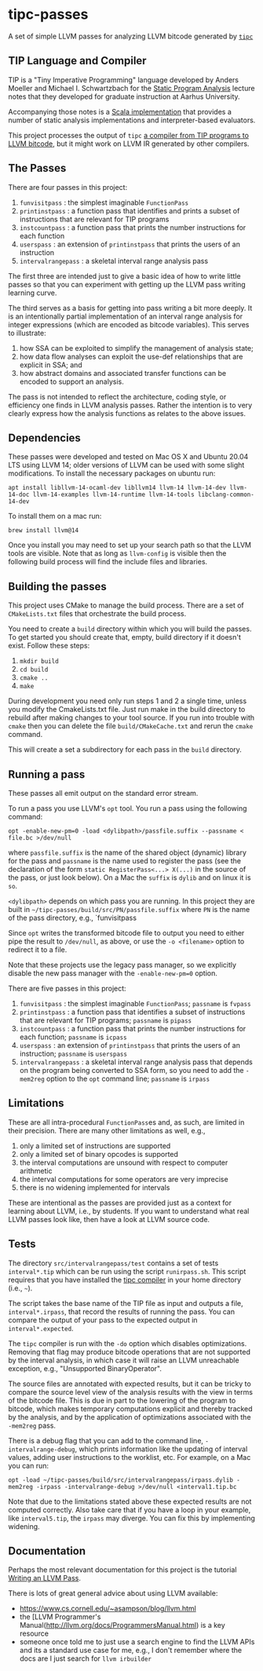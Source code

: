 # tipc-passes
A set of simple LLVM passes for analyzing LLVM bitcode generated by [`tipc`](https://github.com/matthewbdwyer/tipc/)

## TIP Language and Compiler

TIP is a "Tiny Imperative Programming" language developed by Anders Moeller and Michael I. Schwartzbach for the [Static Program Analysis](https://cs.au.dk/~amoeller/spa/) lecture notes that they developed for graduate instruction at Aarhus University.

Accompanying those notes is a [Scala implementation](https://github.com/cs-au-dk/TIP/) that provides a number of static analysis implementations and interpreter-based evaluators.

This project processes the output of `tipc` [a compiler from TIP programs to LLVM bitcode](https://github.com/matthewbdwyer/tipc), but it might work on LLVM IR generated by other compilers.

## The Passes
There are four passes in this project:

  1. `funvisitpass` : the simplest imaginable `FunctionPass` 
  2. `printinstpass` : a function pass that identifies and prints a subset of instructions that are relevant for TIP programs
  3. `instcountpass` : a function pass that prints the number instructions for each function
  4. `userspass` : an extension of `printinstpass` that prints the users of an instruction  
  5. `intervalrangepass` : a skeletal interval range analysis pass

The first three are intended just to give a basic idea of how to write little passes so that you can experiment with getting up the LLVM pass writing learning curve.

The third serves as a basis for getting into pass writing a bit more deeply.
It is an intentionally partial implementation of an interval range analysis for integer expressions (which are encoded as bitcode variables).
This serves to illustrate:

  1. how SSA can be exploited to simplify the management of analysis state;
  2. how data flow analyses can exploit the use-def relationships that are explicit in SSA; and
  3. how abstract domains and associated transfer functions can be encoded to support an analysis.

The pass is not intended to reflect the architecture, coding style, or efficiency one finds in LLVM analysis passes.
Rather the intention is to very clearly express how the analysis functions as relates to the above issues.

## Dependencies
These passes were developed and tested on Mac OS X and Ubuntu 20.04 LTS using LLVM 14;  older versions of LLVM can be used with some slight modifications.  To install the necessary packages on ubuntu run:

`apt install libllvm-14-ocaml-dev libllvm14 llvm-14 llvm-14-dev llvm-14-doc llvm-14-examples llvm-14-runtime llvm-14-tools libclang-common-14-dev`

To install them on a mac run:

`brew install llvm@14`

Once you install you may need to set up your search path so that the LLVM tools are visible.  Note that as long as `llvm-config` is visible then the following build process will find the include files and libraries.

## Building the passes

This project uses CMake to manage the build process.  There are a set of `CMakeLists.txt` files that orchestrate the build process.  

You need to create a `build` directory within which you will build the passes.  To get started you should create that, empty, build directory if it doesn't exist.  Follow these steps:
  1. `mkdir build`
  2. `cd build`
  3. `cmake ..`
  4. `make`

During development you need only run steps 1 and 2 a single time, unless you modify the CmakeLists.txt file.  Just run make in the build directory to rebuild after making changes to your tool source.  If you run into trouble with `cmake` then you can delete the file `build/CMakeCache.txt` and rerun the `cmake` command.

This will create a set a subdirectory for each pass in the `build` directory.

## Running a pass
These passes all emit output on the standard error stream.

To run a pass you use LLVM's `opt` tool.  You run a pass using the following command:

`opt -enable-new-pm=0 -load <dylibpath>/passfile.suffix --passname < file.bc >/dev/null`

where `passfile.suffix` is the name of the shared object (dynamic) library for the pass and `passname` is the name used to register the pass (see the declaration of the form `static RegisterPass<...> X(...)` in the source of the pass, or just look below).  On a Mac the `suffix` is `dylib` and on linux it is `so`.

`<dylibpath>` depends on which pass you are running.  In this project they are built in `~/tipc-passes/build/src/PN/passfile.suffix` where `PN` is the name of the pass directory, e.g., `funvisitpass

Since `opt` writes the transformed bitcode file to output you need to either pipe the result to `/dev/null`, as above, or use the `-o <filename>` option to redirect it to a file.

Note that these projects use the legacy pass manager, so we explicitly disable the new pass manager with the `-enable-new-pm=0` option.

There are five passes in this project:
  1. `funvisitpass` : the simplest imaginable `FunctionPass`; `passname` is `fvpass` 
  2. `printinstpass` : a function pass that identifies a subset of instructions that are relevant for TIP programs; `passname` is `pipass`
  3. `instcountpass` : a function pass that prints the number instructions for each function; `passname` is `icpass`
  4. `userspass` : an extension of `printinstpass` that prints the users of an instruction; `passname` is `userspass`
  5. `intervalrangepass` : a skeletal interval range analysis pass that depends on the program being converted to SSA form, so you need to add the `-mem2reg` option to the `opt` command line; `passname` is `irpass`


## Limitations
These are all intra-procedural `FunctionPass`es and, as such, are limited in their precision.  There are many other limitations as well, e.g., 
  1. only a limited set of instructions are supported 
  2. only a limited set of binary opcodes is supported
  3. the interval computations are unsound with respect to computer arithmetic
  4. the interval computations for some operators are very imprecise
  5. there is no widening implemented for intervals

These are intentional as the passes are provided just as a context for learning about LLVM, i.e., by students.  If you want to understand what real LLVM passes look like, then have a look at LLVM source code.

## Tests

The directory `src/intervalrangepass/test` contains a set of tests `interval*.tip` which can be run using the script `runirpass.sh`.  This script requires that you have installed the [tipc compiler](https://github.com/matthewbdwyer/tipc) in your home directory (i.e., `~`).  

The script takes the base name of the TIP file as input and outputs a file, `interval*.irpass`, that record the results of running the pass.  You can compare the output of your pass to the expected output in `interval*.expected`.

The `tipc` compiler is run with the `-do` option which disables optimizations.  Removing that flag may produce bitcode operations that are not supported by the interval analysis, in which case it will raise an LLVM unreachable exception, e.g., "Unsupported BinaryOperator".

The source files are annotated with expected results, but it can be tricky to compare the source level view of the analysis results with the view in terms of the bitcode file.  This is due in part to the lowering of the program to bitcode, which makes temporary computations explicit and thereby tracked by the analysis, and by the application of optimizations associated with the `-mem2reg` pass.  

There is a debug flag that you can add to the command line, `-intervalrange-debug`, which prints information like the updating of interval values, adding user instructions to the worklist, etc.  For example, on a Mac you can run:

`opt -load ~/tipc-passes/build/src/intervalrangepass/irpass.dylib -mem2reg -irpass -intervalrange-debug >/dev/null <interval1.tip.bc`

Note that due to the limitations stated above these expected results are not computed correctly.  Also take care that if you have a loop in your example, like `interval5.tip`, the `irpass` may diverge.  You can fix this by implementing widening.

## Documentation

Perhaps the most relevant documentation for this project is the tutorial [Writing an LLVM Pass](http://llvm.org/docs/WritingAnLLVMPass.html).

There is lots of great general advice about using LLVM available:
  * https://www.cs.cornell.edu/~asampson/blog/llvm.html
  * the [LLVM Programmer's Manual(http://llvm.org/docs/ProgrammersManual.html) is a key resource
  * someone once told me to just use a search engine to find the LLVM APIs and its a standard use case for me, e.g., I don't remember where the docs are I just search for `llvm irbuilder`
